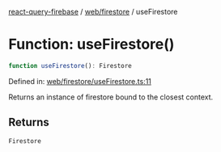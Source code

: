 [react-query-firebase](../../../modules.md) / [web/firestore](../index.md) / useFirestore

# Function: useFirestore()

```ts
function useFirestore(): Firestore
```

Defined in: [web/firestore/useFirestore.ts:11](https://github.com/vpishuk/react-query-firebase/blob/47ed1ecd8b83d68dd4237e8eb73f6aa6dea2c1fa/web/firestore/useFirestore.ts#L11)

Returns an instance of firestore bound to the closest context.

## Returns

`Firestore`
